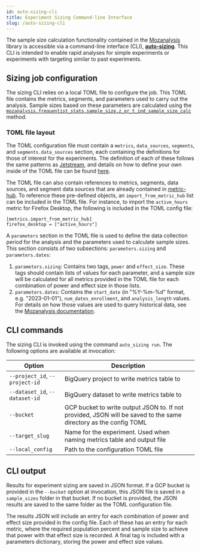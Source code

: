 ```yaml
---
id: auto-sizing-cli
title: Experiment Sizing Command-line Interface
slug: /auto-sizing-cli
---
```


The sample size calculation functionality contained in the [Mozanalysis] library is accessible via a command-line interface (CLI), **[auto-sizing]**. This CLI is intended to enable rapid analyses for simple experiments or experiments with targeting similar to past experiments.

## Sizing job configuration

The sizing CLI relies on a local TOML file to configure the job. This TOML file contains the metrics, segments, and parameters used to carry out the analysis. Sample sizes based on these parameters are calculated using the [`mozanalysis.frequentist_stats.sample_size.z_or_t_ind_sample_size_calc`](https://mozilla.github.io/mozanalysis/api/frequentist_stats/sample_size.html#mozanalysis.frequentist_stats.sample_size.z_or_t_ind_sample_size_calc) method.

### TOML file layout

The TOML configuration file must contain a `metrics`, `data_sources`, `segments`, and `segments.data_sources` section, each containing the definitions for those of interest for the experiments. The definition of each of these follows the same patterns as [Jetstream], and details on how to define your own inside of the TOML file can be found [here](https://experimenter.info/jetstream/configuration#defining-metrics).

The TOML file can also contain references to metrics, segments, data sources, and segment data sources that are already contained in [metric-hub]. To reference these pre-defined objects, an `import_from_metric_hub` list can be included in the TOML file. For instance, to import the `active_hours` metric for Firefox Desktop, the following is included in the TOML config file:
```
[metrics.import_from_metric_hub]
firefox_desktop = ["active_hours"]
```
A `parameters` section in the TOML file is used to define the data collection period for the analysis and the parameters used to calculate sample sizes. This section consists of two subsections: `parameters.sizing` and `parameters.dates`:
1. `parameters.sizing`: Contains two tags, `power` and `effect_size`. These tags should contain lists of values for each parameter, and a sample size will be calculated for all metrics provided in the TOML file for each combination of power and effect size in those lists.
2. `parameters.dates`: Contains the `start_date` (in "%Y-%m-%d" format, e.g. "2023-01-01"), `num_dates_enrollment`, and `analysis_length` values. For details on how those values are used to query historical data, see the [Mozanalysis documentation](https://experimenter.info/experiment-sizing).

## CLI commands

The sizing CLI is invoked using the command `auto_sizing run`. The following options are available at invocation:

| Option      | Description |
| ----------- | ----------- |
| `--project_id`, `--project-id` | BigQuery project to write metrics table to |
| `--dataset_id`, `--dataset-id` | BigQuery dataset to write metrics table to |
| `--bucket` | GCP bucket to write output JSON to. If not provided, JSON will be saved to the same directory as the config TOML |
| `--target_slug` | Name for the experiment. Used when naming metrics table and output file |
| `--local_config` | Path to the configuration TOML file |

## CLI output

Results for experiment sizing are saved in JSON format. If a GCP bucket is provided in the `--bucket` option at invocation, this JSON file is saved in a `sample_sizes` folder in that bucket. If no bucket is provided, the JSON results are saved to the same folder as the TOML configuration file. 

The results JSON will include an entry for each combination of power and effect size provided in the config file. Each of these has an entry for each metric, where the required population percent and sample size to achieve that power with that effect size is recorded. A final tag is included with a parameters dictionary, storing the power and effect size values.


[Jetstream]: jetstream/jetstream.md
[metric-hub]: https://github.com/mozilla/metric-hub
[mozanalysis]: https://github.com/mozilla/mozanalysis
[auto-sizing]: https://github.com/mozilla/auto-sizing
